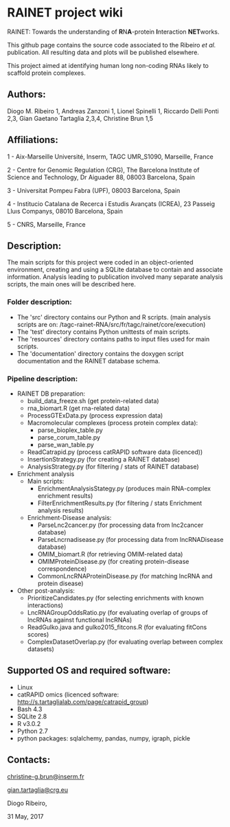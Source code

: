 # RAINET project wiki

RAINET: Towards the understanding of **R**N**A**-protein **I**nteraction **NET**works.

This github page contains the source code associated to the Ribeiro _et al._ publication. All resulting data and plots will be published elsewhere.

This project aimed at identifying human long non-coding RNAs likely to scaffold protein complexes. 


## Authors:

Diogo M. Ribeiro 1, Andreas Zanzoni 1, Lionel Spinelli 1, Riccardo Delli Ponti 2,3, Gian Gaetano Tartaglia 2,3,4, Christine Brun 1,5

## Affiliations:
1 - Aix-Marseille Université, Inserm, TAGC UMR_S1090, Marseille, France

2 - Centre for Genomic Regulation (CRG), The Barcelona Institute of Science and Technology, Dr Aiguader 88, 08003 Barcelona, Spain

3 - Universitat Pompeu Fabra (UPF), 08003 Barcelona, Spain

4 - Institucio Catalana de Recerca i Estudis Avançats (ICREA), 23 Passeig Lluıs Companys, 08010 Barcelona, Spain

5 - CNRS, Marseille, France


## Description:

The main scripts for this project were coded in an object-oriented environment, creating and using a SQLite database to contain and associate information. Analysis leading to publication involved many separate analysis scripts, the main ones will be described here.

### Folder description:
* The 'src' directory contains our Python and R scripts. (main analysis scripts are on: /tagc-rainet-RNA/src/fr/tagc/rainet/core/execution)
* The 'test' directory contains Python unittests of main scripts.
* The 'resources' directory contains paths to input files used for main scripts.
* The 'documentation' directory contains the doxygen script documentation and the RAINET database schema.

### Pipeline description:

* RAINET DB preparation:
  * build_data_freeze.sh (get protein-related data)
  * rna_biomart.R (get rna-related data)
  * ProcessGTExData.py (process expression data)
  * Macromolecular complexes (process protein complex data):
    * parse_bioplex_table.py 
    * parse_corum_table.py
    * parse_wan_table.py
  * ReadCatrapid.py (process catRAPID software data (licenced))
  * InsertionStrategy.py (for creating a RAINET database)
  * AnalysisStrategy.py (for filtering / stats of RAINET database)
* Enrichment analysis
  * Main scripts:
    * EnrichmentAnalysisStategy.py (produces main RNA-complex enrichment results)
    * FilterEnrichmentResults.py (for filtering / stats Enrichment analysis results)
  * Enrichment-Disease analysis:
    * ParseLnc2cancer.py (for processing data from lnc2cancer database)
    * ParseLncrnadisease.py (for processing data from lncRNADisease database)
    * OMIM_biomart.R (for retrieving OMIM-related data)
    * OMIMProteinDisease.py (for creating protein-disease correspondence)
    * CommonLncRNAProteinDisease.py (for matching lncRNA and protein disease)
* Other post-analysis:
  * PrioritizeCandidates.py (for selecting enrichments with known interactions)
  * LncRNAGroupOddsRatio.py (for evaluating overlap of groups of lncRNAs against functional lncRNAs)
  * ReadGulko.java and gulko2015_fitcons.R (for evaluating fitCons scores)
  * ComplexDatasetOverlap.py (for evaluating overlap between complex datasets)


## Supported OS and required software:

* Linux
* catRAPID omics (licenced software: http://s.tartaglialab.com/page/catrapid_group)
* Bash 4.3
* SQLite 2.8
* R v3.0.2
* Python 2.7
* python packages: sqlalchemy, pandas, numpy, igraph, pickle

## Contacts:
christine-g.brun@inserm.fr

gian.tartaglia@crg.eu


Diogo Ribeiro,

31 May, 2017
